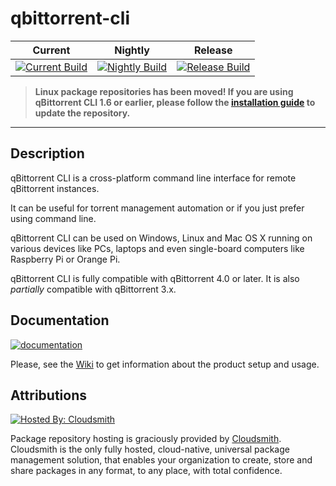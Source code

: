 # qbittorrent-cli

| Current | Nightly | Release |
| ------- | ------- | ------- |
| [![Current Build](https://dev.azure.com/pavelfedarovich/qBittorrent-CLI/_apis/build/status/qbt-ci)](https://dev.azure.com/pavelfedarovich/qBittorrent-CLI/_build/latest?definitionId=8) | [![Nightly Build](https://dev.azure.com/pavelfedarovich/qBittorrent-CLI/_apis/build/status/qbt-nightly)](https://dev.azure.com/pavelfedarovich/qBittorrent-CLI/_build/latest?definitionId=7) | [![Release Build](https://dev.azure.com/pavelfedarovich/qBittorrent-CLI/_apis/build/status/qbt-release)](https://dev.azure.com/pavelfedarovich/qBittorrent-CLI/_build/latest?definitionId=6) |

> **Linux package repositories has been moved! If you are using qBittorrent CLI 1.6 or earlier, please follow the [installation guide](https://github.com/fedarovich/qbittorrent-cli/wiki/Setup-Linux) to update the repository.**

***

## Description

qBittorrent CLI is a cross-platform command line interface for remote qBittorrent instances.

It can be useful for torrent management automation or if you just prefer using command line.

qBittorrent CLI can be used on Windows, Linux and Mac OS X running on various devices like PCs, laptops and even single-board computers like Raspberry Pi or Orange Pi.

qBittorrent CLI is fully compatible with qBittorrent 4.0 or later. It is also *partially* compatible with qBittorrent 3.x.

## Documentation
[![documentation](https://img.shields.io/badge/documentation-wiki-blue.svg)](https://github.com/fedarovich/qbittorrent-cli/wiki)

Please, see the [Wiki](https://github.com/fedarovich/qbittorrent-cli/wiki) to get information about the product setup and usage.

## Attributions

[![Hosted By: Cloudsmith](https://img.shields.io/badge/OSS%20hosting%20by-cloudsmith-blue?logo=cloudsmith&style=flat-square)](https://cloudsmith.com)

Package repository hosting is graciously provided by  [Cloudsmith](https://cloudsmith.com).
Cloudsmith is the only fully hosted, cloud-native, universal package management solution, that
enables your organization to create, store and share packages in any format, to any place, with total
confidence.
